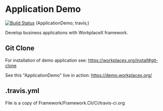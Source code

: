 # Application Demo
[![Build Status](https://travis-ci.org/WorkplaceX/ApplicationDemo.svg?branch=master)](https://travis-ci.org/WorkplaceX/ApplicationDemo)
(ApplicationDemo; travis;)

Develop business applications with WorkplaceX framework.

## Git Clone
For installation of demo application see: https://workplacex.org/install#git-clone

See this "ApplicationDemo" live in action: https://demo.workplacex.org/

## .travis.yml
File is a copy of Framework/Framework.Cli/Ci/travis-ci.org

